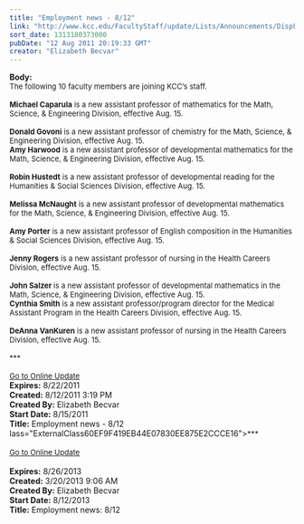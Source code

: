 ```yaml
---
title: "Employment news - 8/12"
link: "http://www.kcc.edu/FacultyStaff/update/Lists/Announcements/DispForm.aspx?ID=403"
sort_date: 1313180373000
pubDate: "12 Aug 2011 20:19:33 GMT"
creator: "Elizabeth Becvar"
---
```


<div><b>Body:</b> <div class="ExternalClass308BBDD3B0A34D1F83FB4F7DCCC55EFB">
<div><font size="2">The following 10 faculty members are joining KCC’s staff.</font></div><font size="2">
<div><br /><strong>Michael Caparula</strong> is a new assistant professor of mathematics for the Math, Science, &amp; Engineering Division, effective Aug. 15.</div>
<div><br /><strong>Donald Govoni</strong> is a new assistant professor of chemistry for the Math, Science, &amp; Engineering Division, effective Aug. 15.<br /></div>
<div><strong>Amy Harwood</strong> is a new assistant professor of developmental mathematics for the Math, Science, &amp; Engineering Division, effective Aug. 15.</div>
<div><br /><strong>Robin Hustedt</strong> is a new assistant professor of developmental reading for the Humanities &amp; Social Sciences Division, effective Aug. 15.</div>
<div><br /><strong>Melissa McNaught</strong> is a new assistant professor of developmental mathematics for the Math, Science, &amp; Engineering Division, effective Aug. 15.</div>
<div><br /><strong>Amy Porter</strong> is a new assistant professor of English composition in the Humanities &amp; Social Sciences Division, effective Aug. 15.</div>
<div><br /><strong>Jenny Rogers</strong> is a new assistant professor of nursing in the Health Careers Division, effective Aug. 15.</div>
<div><br /><strong>John Salzer </strong>is a new assistant professor of developmental mathematics in the Math, Science, &amp; Engineering Division, effective Aug. 15.<br /></div>
<div><strong>Cynthia Smith</strong> is a new assistant professor/program director for the Medical Assistant Program in the Health Careers Division, effective Aug. 15.</div>
<div><br /><strong>DeAnna VanKuren</strong> is a new assistant professor of nursing in the Health Careers Division, effective Aug. 15.</div>
<div> </div>
<div>***</div>
<div> </div>
<div><a href="/FacultyStaff/update/Pages/dailyupdate.aspx">Go to Online Update</a></div></font></div></div>
<div><b>Expires:</b> 8/22/2011</div>
<div><b>Created:</b> 8/12/2011 3:19 PM</div>
<div><b>Created By:</b> Elizabeth Becvar</div>
<div><b>Start Date:</b> 8/15/2011</div>
<div><b>Title:</b> Employment news - 8/12</div>
lass="ExternalClass60EF9F419EB44E07830EE875E2CCCE16"><font size="2">***</font></div>
<div class="ExternalClass60EF9F419EB44E07830EE875E2CCCE16"><font size="2"></font> </div>
<div class="ExternalClass60EF9F419EB44E07830EE875E2CCCE16"><a href="/FacultyStaff/update/Pages/dailyupdate.aspx"><font size="2">Go to Online Update</font></a></div>
<div class="ExternalClass60EF9F419EB44E07830EE875E2CCCE16"><font size="2"></font> </div></div>
<div><b>Expires:</b> 8/26/2013</div>
<div><b>Created:</b> 3/20/2013 9:06 AM</div>
<div><b>Created By:</b> Elizabeth Becvar</div>
<div><b>Start Date:</b> 8/12/2013</div>
<div><b>Title:</b> Employment news: 8/12 </div>
